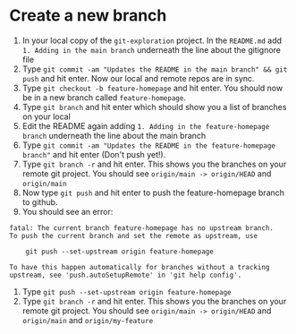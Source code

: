 # Create a new branch

1. In your local copy of the `git-exploration` project. In the `README.md` add `1. Adding in the main branch` underneath the line about the gitignore file
1. Type `git commit -am "Updates the README in the main branch" && git push` and hit enter. Now our local and remote repos are in sync.
1. Type `git checkout -b feature-homepage` and hit enter. You should now be in a new branch called `feature-homepage`.
1. Type `git branch` and hit enter which should show you a list of branches on your local
1. Edit the README again adding `1. Adding in the feature-homepage branch` underneath the line about the main branch
1. Type `git commit -am "Updates the README in the feature-homepage branch"` and hit enter (Don't push yet!).
1. Type `git branch -r` and hit enter. This shows you the branches on your remote git project. You should see `origin/main -> origin/HEAD` and `origin/main`
1. Now type `git push` and hit enter to push the feature-homepage branch to github.
1. You should see an error:

```
fatal: The current branch feature-homepage has no upstream branch.
To push the current branch and set the remote as upstream, use

    git push --set-upstream origin feature-homepage

To have this happen automatically for branches without a tracking
upstream, see 'push.autoSetupRemote' in 'git help config'.
```

1. Type `git push --set-upstream origin feature-homepage`
1. Type `git branch -r` and hit enter. This shows you the branches on your remote git project. You should see `origin/main -> origin/HEAD` and `origin/main` and `origin/my-feature`
